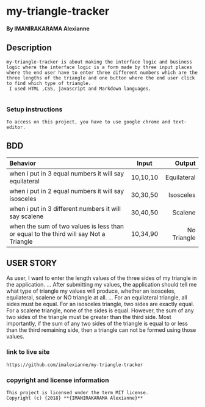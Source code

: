 # my-triangle-tracker
#### By **IMANIRAKARAMA Alexianne**
## Description

```
my-triangle-tracker is about making the interface logic and business logic where the interface logic is a form made by three input places where the end user have to enter three different numbers which are the three lengths of the triangle and one button where the end user click to find which type of triangle. 
 I used HTML ,CSS, javascript and Markdown languages.
 
```
 ### Setup instructions

 ```
To access on this project, you have to use google chrome and text-editor.

``` 
## BDD
| Behavior                                                         | Input     |  Output      |
| :----------------------------------------------------------------| :--------:| -----------: |
| when i put in 3 equal numbers it will say equilateral            | 10,10,10  | Equilateral  |
| when i put in 2 equal numbers it will say  isosceles             | 30,30,50 |  Isosceles   |
| when i put in 3 different numbers it will say scalene            | 30,40,50  | Scalene      |
| when the sum of two values is less than or equal to the third will say Not a Triangle     | 10,34,90  | No Triangle     |

## USER STORY

As user, I want to enter the length values of the three sides of my triangle in the application.
...
After submitting my values, the application should tell me what type of triangle my values will produce, whether an isosceles, equilateral, scalene or NO triangle at all.
...
For an equilateral triangle, all sides must be equal.
For an isosceles triangle, two sides are exactly equal.
For a scalene triangle, none of the sides is equal. However, the sum of any two sides of the triangle must be greater than the third side.
Most importantly, if the sum of any two sides of the triangle is equal to or less than the third remaining side, then a triangle can not be formed using those values.

 ### link to live site

 ```
 https://github.com/imalexianne/my-triangle-tracker

```
### copyright and license information

```
This project is licensed under the term MIT license.
Copyright (c) {2018} **{IMANIRAKARAMA Alexianne}**

```